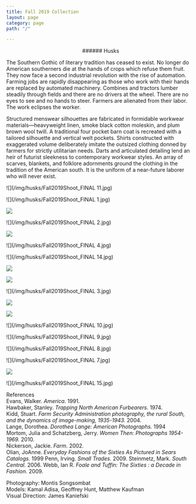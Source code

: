 ```yaml
---
title: Fall 2019 Collection
layout: page
category: page
path: "/"

---
```

<center> ###### Husks </center>

The Southern Gothic of literary tradition has ceased to exist. No longer do American southerners die at the hands of crops which refuse them fruit. They now face a second industrial revolution with the rise of automation. Farming jobs are rapidly disappearing as those who work with their hands are replaced by automated machinery. Combines and tractors lumber steadily through fields and there are no drivers at the wheel. There are no eyes to see and no hands to steer. Farmers are alienated from their labor. The work eclipses the worker.

Structured menswear silhouettes are fabricated in formidable workwear materials—heavyweight linen, smoke black cotton moleskin, and plum brown wool twill. A traditional four pocket barn coat is recreated with a tailored silhouette and vertical welt pockets. Shirts constructed with exaggerated volume deliberately imitate the outsized clothing donned by farmers for strictly utilitarian needs. Darts and articulated detailing lend an heir of futurist sleekness to contemporary workwear styles. An array of scarves, blankets, and folklore adornments ground the clothing in the tradition of the American south. It is the uniform of a near-future laborer who will never exist.

![](/img/husks/Fall2019Shoot_FINAL 11.jpg)

![](/img/husks/Fall2019Shoot_FINAL 1.jpg)

![](/img/process.jpg)

![](/img/husks/Fall2019Shoot_FINAL 2.jpg)

![](/img/fall2019shoot_final-42.jpg)

![](/img/husks/Fall2019Shoot_FINAL 4.jpg)

![](/img/husks/Fall2019Shoot_FINAL 14.jpg)

![](/img/process4.jpg)

![](/img/fall2019shoot_final-6.jpg)

![](/img/husks/Fall2019Shoot_FINAL 3.jpg)

![](/img/process2.jpg)

![](/img/process3.jpg)

![](/img/husks/Fall2019Shoot_FINAL 10.jpg)

![](/img/husks/Fall2019Shoot_FINAL 9.jpg)

![](/img/husks/Fall2019Shoot_FINAL 8.jpg)

![](/img/husks/Fall2019Shoot_FINAL 7.jpg)

![](/img/process6.jpg)

![](/img/husks/Fall2019Shoot_FINAL 15.jpg)

References  
Evans, Walker. _America_. 1991.  
Hawbaker, Stanley. _Trapping North American Furbearers._ 1974.  
Kidd, Stuart. _Farm Security Administration photography, the rural South, and the dynamics of image-making, 1935-1943._ 2004.  
Lange, Dorothea. _Dorothea Lange: American Photographs._ 1994  
Mortom, Julia and Schatzberg, Jerry. _Women Then: Photographs 1954-1969._ 2010.  
Nickerson, Jackie. _Farm_. 2002.  
Olian, JoAnne. _Everyday Fashions of the Sixties As Pictured in Sears Catalogs._ 1999
Penn, Irving. _Small Trades._ 2009.
Steinmetz, Mark. _South Central._ 2006.
Webb, Ian R. _Foale and Tuffin: The Sixties : a Decade in Fashion._ 2009.

Photography: Montis Songsombat  
Models: Kamal Adisa, Geoffrey Hunt, Matthew Kaufman  
Visual Direction: James Kaniefski